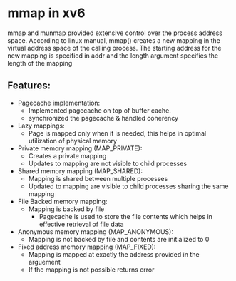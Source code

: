 # mmap in xv6

mmap and munmap provided extensive control over the process address space. 
According to linux manual, mmap() creates a new mapping in the virtual address space of the calling process. 
The starting address for the new mapping is specified in addr and the length argument specifies the length of the mapping

## Features:

- Pagecache implementation:
  - Implemented pagecache on top of buffer cache.
  - synchronized the pagecache & handled coherency
- Lazy mappings:
  - Page is mapped only when it is needed, this helps in optimal utilization of physical memory
- Private memory mapping (MAP_PRIVATE):
  - Creates a private mapping
  - Updates to mapping are not visible to child processes
- Shared memory mapping (MAP_SHARED): 
	- Mapping is shared between multiple processes
  - Updated to mapping are visible to child processes sharing the same mapping
- File Backed memory mapping:
  - Mapping is backed by file
	- Pagecache is used to store the file contents which helps in effective retrieval of file data
- Anonymous memory mapping (MAP_ANONYMOUS):
  - Mapping is not backed by file and contents are initialized to 0
- Fixed address memory mapping (MAP_FIXED):
  - Mapping is mapped at exactly the address provided in the arguement
  - If the mapping is not possible returns error

